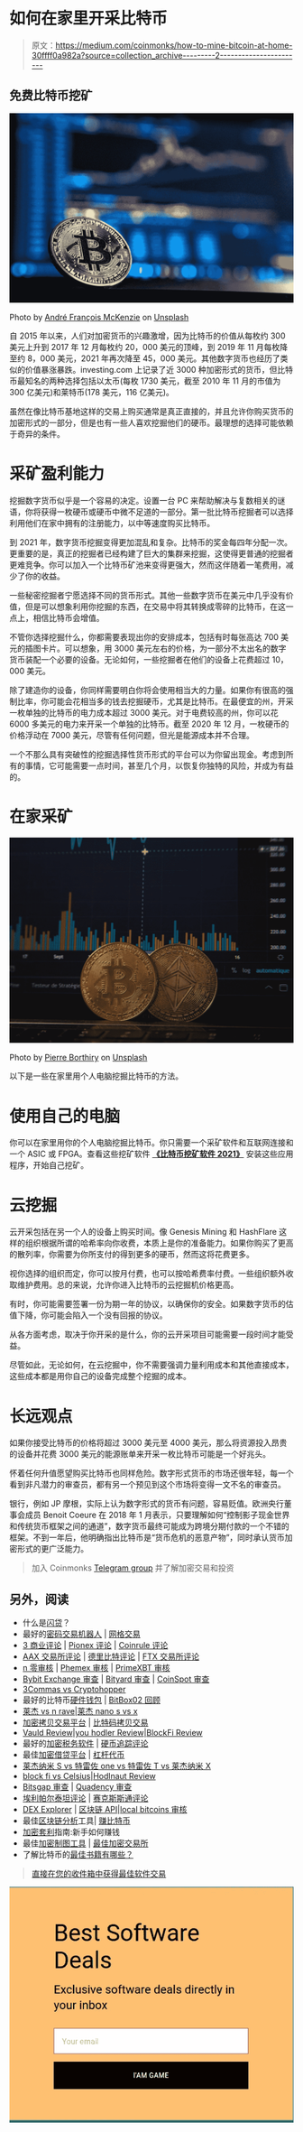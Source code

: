 # 如何在家里开采比特币

> 原文：<https://medium.com/coinmonks/how-to-mine-bitcoin-at-home-30ffff0a982a?source=collection_archive---------2----------------------->

## 免费比特币挖矿

![](img/d725b195ecca38fb9ac6d63ae7ac0a8b.png)

Photo by [André François McKenzie](https://unsplash.com/@silverhousehd?utm_source=medium&utm_medium=referral) on [Unsplash](https://unsplash.com?utm_source=medium&utm_medium=referral)

自 2015 年以来，人们对加密货币的兴趣激增，因为比特币的价值从每枚约 300 美元上升到 2017 年 12 月每枚约 20，000 美元的顶峰，到 2019 年 11 月每枚降至约 8，000 美元，2021 年再次降至 45，000 美元。其他数字货币也经历了类似的价值暴涨暴跌。investing.com 上记录了近 3000 种加密形式的货币，但比特币最知名的两种选择包括以太币(每枚 1730 美元，截至 2010 年 11 月的市值为 300 亿美元)和莱特币(178 美元，116 亿美元)。

虽然在像比特币基地这样的交易上购买通常是真正直接的，并且允许你购买货币的加密形式的一部分，但是也有一些人喜欢挖掘他们的硬币。最理想的选择可能依赖于奇异的条件。

# 采矿盈利能力

挖掘数字货币似乎是一个容易的决定。设置一台 PC 来帮助解决与复数相关的谜语，你将获得一枚硬币或硬币中微不足道的一部分。第一批比特币挖掘者可以选择利用他们在家中拥有的注册能力，以中等速度购买比特币。

到 2021 年，数字货币挖掘变得更加混乱和复杂。比特币的奖金每四年分配一次。更重要的是，真正的挖掘者已经构建了巨大的集群来挖掘，这使得更普通的挖掘者更难竞争。你可以加入一个比特币矿池来变得更强大，然而这伴随着一笔费用，减少了你的收益。

一些秘密挖掘者宁愿选择不同的货币形式。其他一些数字货币在美元中几乎没有价值，但是可以想象利用你挖掘的东西，在交易中将其转换成零碎的比特币，在这一点上，相信比特币会增值。

不管你选择挖掘什么，你都需要表现出你的安排成本，包括有时每张高达 700 美元的插图卡片。可以想象，用 3000 美元左右的价格，为一部分不太出名的数字货币装配一个必要的设备。无论如何，一些挖掘者在他们的设备上花费超过 10，000 美元。

除了建造你的设备，你同样需要明白你将会使用相当大的力量。如果你有很高的强制比率，你可能会花相当多的钱去挖掘硬币，尤其是比特币。在最便宜的州，开采一枚单独的比特币的电力成本超过 3000 美元。对于电费较高的州，你可以花 6000 多美元的电力来开采一个单独的比特币。截至 2020 年 12 月，一枚硬币的价格浮动在 7000 美元，尽管有任何问题，但光是能源成本并不合理。

一个不那么具有突破性的挖掘选择性货币形式的平台可以为你留出现金。考虑到所有的事情，它可能需要一点时间，甚至几个月，以恢复你独特的风险，并成为有益的。

# 在家采矿

![](img/c2eddc91932d419421fcdccc1698dc8d.png)

Photo by [Pierre Borthiry](https://unsplash.com/@peiobty?utm_source=medium&utm_medium=referral) on [Unsplash](https://unsplash.com?utm_source=medium&utm_medium=referral)

以下是一些在家里用个人电脑挖掘比特币的方法。

# **使用自己的电脑**

你可以在家里用你的个人电脑挖掘比特币。你只需要一个采矿软件和互联网连接和一个 ASIC 或 FPGA。查看这些挖矿软件 [**《比特币挖矿软件 2021》**](https://tasnimanas.medium.com/best-bitcoin-mining-software-2021-95537f9bd0ea) 安装这些应用程序，开始自己挖矿。

# 云挖掘

云开采包括在另一个人的设备上购买时间。像 Genesis Mining 和 HashFlare 这样的组织根据所谓的哈希率向你收费，本质上是你的准备能力。如果你购买了更高的散列率，你需要为你所支付的得到更多的硬币，然而这将花费更多。

视你选择的组织而定，你可以按月付费，也可以按哈希费率付费。一些组织额外收取维护费用。总的来说，允许你进入比特币的云挖掘机价格更高。

有时，你可能需要签署一份为期一年的协议，以确保你的安全。如果数字货币的估值下降，你可能会陷入一个没有回报的协议。

从各方面考虑，取决于你开采的是什么，你的云开采项目可能需要一段时间才能受益。

尽管如此，无论如何，在云挖掘中，你不需要强调力量利用成本和其他直接成本，这些成本都是用你自己的设备完成整个挖掘的成本。

# 长远观点

如果你接受比特币的价格将超过 3000 美元至 4000 美元，那么将资源投入昂贵的设备并花费 3000 美元的能源账单来开采一枚比特币可能是一个好兆头。

怀着任何升值愿望购买比特币也同样危险。数字形式货币的市场还很年轻，每一个看到非凡潜力的审查员，都有另一个预见到这个市场将变得一文不名的审查员。

银行，例如 JP 摩根，实际上认为数字形式的货币有问题，容易贬值。欧洲央行董事会成员 Benoit Coeure 在 2018 年 1 月表示，只要理解如何“控制影子现金世界和传统货币框架之间的通道”，数字货币最终可能成为跨境分期付款的一个不错的框架。不到一年后，他明确指出比特币是“货币危机的恶意产物”，同时承认货币加密形式的更广泛能力。

> 加入 Coinmonks [Telegram group](https://t.me/joinchat/EPmjKpNYwRMsBI4p) 并了解加密交易和投资

## 另外，阅读

*   什么是[闪贷](https://blog.coincodecap.com/what-are-flash-loans-on-ethereum)？
*   最好的[密码交易机器人](/coinmonks/crypto-trading-bot-c2ffce8acb2a) | [网格交易](https://blog.coincodecap.com/grid-trading)
*   [3 商业评论](/coinmonks/3commas-review-an-excellent-crypto-trading-bot-2020-1313a58bec92) | [Pionex 评论](/coinmonks/pionex-review-exchange-with-crypto-trading-bot-1e459d0191ea) | [Coinrule 评论](https://blog.coincodecap.com/coinrule-review-a-perfect-trading-bot)
*   [AAX 交易所评论](/coinmonks/aax-exchange-review-2021-67c5ea09330c) | [德里比特评论](/coinmonks/deribit-review-options-fees-apis-and-testnet-2ca16c4bbdb2) | [FTX 交易所评论](/coinmonks/ftx-crypto-exchange-review-53664ac1198f)
*   [n 零审核](/coinmonks/ngrave-zero-review-c465cf8307fc) | [Phemex 审核](/coinmonks/phemex-review-4cfba0b49e28) | [PrimeXBT 审核](/coinmonks/primexbt-review-88e0815be858)
*   [Bybit Exchange 审查](/coinmonks/bybit-exchange-review-dbd570019b71) | [Bityard 审查](https://blog.coincodecap.com/bityard-reivew) | [CoinSpot 审查](https://blog.coincodecap.com/coinspot-review)
*   [3Commas vs Cryptohopper](/coinmonks/3commas-vs-pionex-vs-cryptohopper-best-crypto-bot-6a98d2baa203)
*   最好的比特币[硬件钱包](/coinmonks/the-best-cryptocurrency-hardware-wallets-of-2020-e28b1c124069?source=friends_link&sk=324dd9ff8556ab578d71e7ad7658ad7c) | [BitBox02 回顾](/coinmonks/bitbox02-review-your-swiss-bitcoin-hardware-wallet-c36c88fff29)
*   [莱杰 vs n rave](https://blog.coincodecap.com/ngrave-vs-ledger)|[莱杰 nano s vs x](https://blog.coincodecap.com/ledger-nano-s-vs-x)
*   [加密拷贝交易平台](/coinmonks/top-10-crypto-copy-trading-platforms-for-beginners-d0c37c7d698c) | [比特码拷贝交易](https://blog.coincodecap.com/bityard-copy-trading)
*   [Vauld Review](https://blog.coincodecap.com/vauld-review)|[you hodler Review](/coinmonks/youhodler-4-easy-ways-to-make-money-98969b9689f2)|[BlockFi Review](/coinmonks/blockfi-review-53096053c097)
*   最好的[加密税务软件](/coinmonks/best-crypto-tax-tool-for-my-money-72d4b430816b) | [硬币追踪评论](/coinmonks/cointracking-review-a-reliable-cryptocurrency-tax-software-5114e3eb5737)
*   最佳[加密借贷平台](/coinmonks/top-5-crypto-lending-platforms-in-2020-that-you-need-to-know-a1b675cec3fa) | [杠杆代币](/coinmonks/leveraged-token-3f5257808b22)
*   [莱杰纳米 S vs 特雷佐 one vs 特雷佐 T vs 莱杰纳米 X](https://blog.coincodecap.com/ledger-nano-s-vs-trezor-one-ledger-nano-x-trezor-t)
*   [block fi vs Celsius](/coinmonks/blockfi-vs-celsius-vs-hodlnaut-8a1cc8c26630)|[Hodlnaut Review](https://blog.coincodecap.com/hodlnaut-review)
*   [Bitsgap 审查](/coinmonks/bitsgap-review-a-crypto-trading-bot-that-makes-easy-money-a5d88a336df2) | [Quadency 审查](/coinmonks/quadency-review-a-crypto-trading-automation-platform-3068eaa374e1)
*   [埃利帕尔泰坦评论](/coinmonks/ellipal-titan-review-85e9071dd029) | [赛克斯斯通评论](https://blog.coincodecap.com/secux-stone-hardware-wallet-review)
*   [DEX Explorer](https://explorer.bitquery.io/ethereum/dex) | [区块链 API](https://explorer.bitquery.io/graphql)|[local bitcoins 审核](https://blog.coincodecap.com/localbitcoins-review)
*   最佳[区块链分析](https://bitquery.io/blog/best-blockchain-analysis-tools-and-software)工具| [赚比特币](https://blog.coincodecap.com/earn-bitcoin)
*   [加密套利](/coinmonks/crypto-arbitrage-guide-how-to-make-money-as-a-beginner-62bfe5c868f6)指南:新手如何赚钱
*   最佳[加密制图工具](/coinmonks/what-are-the-best-charting-platforms-for-cryptocurrency-trading-85aade584d80) | [最佳加密交易所](/coinmonks/crypto-exchange-dd2f9d6f3769)
*   了解比特币的[最佳书籍有哪些？](/coinmonks/what-are-the-best-books-to-learn-bitcoin-409aeb9aff4b)

> [直接在您的收件箱中获得最佳软件交易](/coinmonks/newsletters/coinmonks)

[![](img/160ce73bd06d46c2250251e7d5969f9d.png)](https://medium.com/coinmonks/newsletters/coinmonks)
